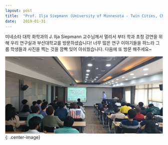 ```yaml
---
layout: post
title:  "Prof. Ilja Siepmann (University of Minnesota - Twin Cities, Chemistry) 부산대학교 화공생명공학부 방문 및 초청 강연"
date:   2019-01-31
---
```


미네소타 대학 화학과의 J. Ilja Siepmann 교수님께서 멀리서 부터 학과 초청 강연을 위해 우리 연구실과 부산대학교를 방문하셨습니다!
너무 많은 연구 이야기들을 하느라 그룹 학생들과 사진을 찍는 것을 깜빡 잊어 아쉬웠습니다. 다음에 또 방문 해주세요~

![](../images/ilja-siepmann.png){: .center-image}
